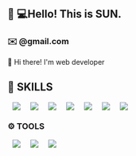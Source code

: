 ## 🧑 💻Hello! This is SUN.

 

### ✉️ @gmail.com

 

👋 Hi there! I'm web developer


## 💪 SKILLS

<div style= "display: flex">

  <img src ="https://img.shields.io/badge/-HTML5-orange?&style=for-the-badge&logo=HTML5&logoColor=white" style= "height: auto; margin-left: 10px; margin-right :    10px"/>

<img src ="https://img.shields.io/badge/-CSS3-9cf?&style=for-the-badge&logo=CSS3&logoColor=white" style= "height: auto; margin-left: 10px; margin-right : 10px"/>

<img src ="https://img.shields.io/badge/-JavaScript-F7DF1E?&style=for-the-badge&logo=JavaScript&logoColor=white" style= "height: auto; margin-left: 10px; margin-right : 10px"/>

<img src ="https://img.shields.io/badge/-Java-007396?&style=for-the-badge&logo=Java&logoColor=white" style= "height: auto; margin-left: 10px; margin-right : 10px"/>

<img src ="https://img.shields.io/badge/-springframework-000000?&style=for-the-badge&logo=Spring&logoColor=white" style= "height: auto; margin-left: 10px; margin-right : 10px"/>

 <img src ="https://img.shields.io/badge/-oracle-f80000?&style=for-the-badge&logo=Oracle&logoColor=white" style= "height: auto; margin-left: 10px; margin-right : 10px"/>

  <img src ="https://img.shields.io/badge/-JSP-000000?&style=for-the-badge&logo=Java&logoColor=white" style= "height: auto; margin-left: 10px; margin-right :    10px"/>

</div>

 

### ⚙️ TOOLS

<div style= "display: flex">

  <img src ="https://img.shields.io/badge/-Git-F05032?&style=for-the-badge&logo=Git&logoColor=white" style= "height: auto; margin-left: 10px; margin-right : 10px"/>

<img src ="https://img.shields.io/badge/-Visual Studio Code-007ACC?&style=for-the-badge&logo=Visual Studio Code&logoColor=white" style= "height: auto; margin-left: 10px; margin-right : 10px"/>

  <img src ="https://img.shields.io/badge/-Amazon AWS-232F3E?&style=for-the-badge&logo=Amazon AWS&logoColor=white" style= "height: auto; margin-left: 10px; margin-right : 10px"/>

</div>

 

  

<!--

**tmdckszm/tmdckszm** is a ✨ _special_ ✨ repository because its `README.md` (this file) appears on your GitHub profile.

 

Here are some ideas to get you started:

 

- 🔭 I’m currently working on ...

- 🌱 I’m currently learning ...

- 👯 I’m looking to collaborate on ...

- 🤔 I’m looking for help with ...

- 💬 Ask me about ...

- 📫 How to reach me: ...

- 😄 Pronouns: ...

- ⚡ Fun fact: ...

-->
